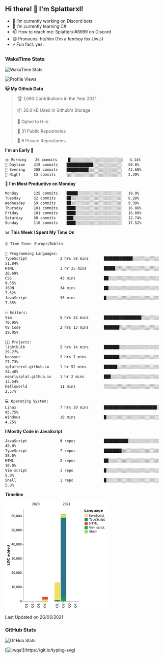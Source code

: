 ## Hi there! 👋 I'm Splatterxl!

- 🔭 I’m currently working on Discord bots
- 🌱 I’m currently learning C#
- 📫 How to reach me: Splatterxl#8999 on Discord
- 😄 Pronouns: he/him (I'm a femboy fox UwU)
- ⚡ Fun fact: yes.

### WakaTime Stats
![WakaTime Stats](https://wakatime.com/share/@Splatterxl/3171b454-6d7f-4cf9-91d7-768613f3b8c2.svg)
<!--START_SECTION:waka-->
![Profile Views](http://img.shields.io/badge/Profile%20Views-19-blue)

**🐱 My Github Data** 

> 🏆 1,690 Contributions in the Year 2021
 > 
> 📦 26.0 kB Used in Github's Storage 
 > 
> 💼 Opted to Hire
 > 
> 📜 31 Public Repositories 
 > 
> 🔑 8 Private Repositories  
 > 
**I'm an Early 🐤** 

```text
🌞 Morning    26 commits     █░░░░░░░░░░░░░░░░░░░░░░░░   4.14% 
🌆 Daytime    319 commits    ████████████░░░░░░░░░░░░░   50.8% 
🌃 Evening    268 commits    ██████████░░░░░░░░░░░░░░░   42.68% 
🌙 Night      15 commits     ░░░░░░░░░░░░░░░░░░░░░░░░░   2.39%

```
📅 **I'm Most Productive on Monday** 

```text
Monday       125 commits    █████░░░░░░░░░░░░░░░░░░░░   19.9% 
Tuesday      52 commits     ██░░░░░░░░░░░░░░░░░░░░░░░   8.28% 
Wednesday    59 commits     ██░░░░░░░░░░░░░░░░░░░░░░░   9.39% 
Thursday     101 commits    ████░░░░░░░░░░░░░░░░░░░░░   16.08% 
Friday       101 commits    ████░░░░░░░░░░░░░░░░░░░░░   16.08% 
Saturday     80 commits     ███░░░░░░░░░░░░░░░░░░░░░░   12.74% 
Sunday       110 commits    ████░░░░░░░░░░░░░░░░░░░░░   17.52%

```


📊 **This Week I Spent My Time On** 

```text
⌚︎ Time Zone: Europe/Dublin

💬 Programming Languages: 
TypeScript               3 hrs 58 mins       █████████████░░░░░░░░░░░░   51.84% 
HTML                     1 hr 35 mins        █████░░░░░░░░░░░░░░░░░░░░   20.69% 
CSS                      43 mins             ██░░░░░░░░░░░░░░░░░░░░░░░   9.55% 
JSON                     34 mins             ██░░░░░░░░░░░░░░░░░░░░░░░   7.52% 
JavaScript               33 mins             █░░░░░░░░░░░░░░░░░░░░░░░░   7.35%

🔥 Editors: 
Vim                      5 hrs 26 mins       █████████████████░░░░░░░░   70.95% 
VS Code                  2 hrs 13 mins       ███████░░░░░░░░░░░░░░░░░░   29.05%

🐱‍💻 Projects: 
lightbulb                2 hrs 14 mins       ███████░░░░░░░░░░░░░░░░░░   29.27% 
bansync                  2 hrs 7 mins        ███████░░░░░░░░░░░░░░░░░░   27.73% 
splatterxl.github.io     1 hr 52 mins        ██████░░░░░░░░░░░░░░░░░░░   24.48% 
nearlysplat.github.io    1 hr 2 mins         ███░░░░░░░░░░░░░░░░░░░░░░   13.54% 
helloworld               11 mins             ░░░░░░░░░░░░░░░░░░░░░░░░░   2.57%

💻 Operating System: 
Linux                    7 hrs 20 mins       ████████████████████████░   95.75% 
Windows                  19 mins             █░░░░░░░░░░░░░░░░░░░░░░░░   4.25%

```

**I Mostly Code in JavaScript** 

```text
JavaScript               9 repos             ███████████░░░░░░░░░░░░░░   45.0% 
TypeScript               7 repos             ████████░░░░░░░░░░░░░░░░░   35.0% 
HTML                     2 repos             ██░░░░░░░░░░░░░░░░░░░░░░░   10.0% 
Vim script               1 repo              █░░░░░░░░░░░░░░░░░░░░░░░░   5.0% 
Shell                    1 repo              █░░░░░░░░░░░░░░░░░░░░░░░░   5.0%

```


**Timeline**

![Chart not found](https://raw.githubusercontent.com/nearlySplat/nearlySplat/master/charts/bar_graph.png) 


 Last Updated on 26/06/2021
<!--END_SECTION:waka-->


### GitHub Stats
![GitHub Stats](https://github-readme-stats.vercel.app/api?username=nearlySplat&count_private=true&show_icons=true&theme=dark)

[![:wqa!](https://readme-typing-svg.herokuapp.com?font=Fira+Code&color=000000&center=true&vCenter=true&lines=%3Awqa!)](https://git.io/typing-svg)
